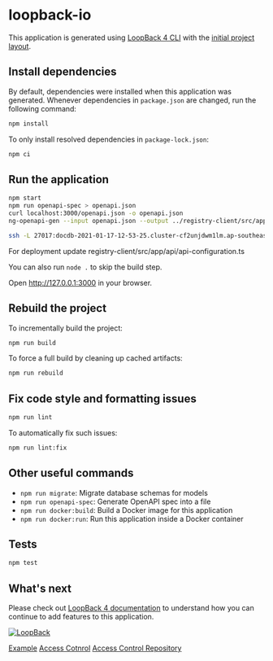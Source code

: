 # loopback-io

This application is generated using [LoopBack 4 CLI](https://loopback.io/doc/en/lb4/Command-line-interface.html) with the
[initial project layout](https://loopback.io/doc/en/lb4/Loopback-application-layout.html).

## Install dependencies

By default, dependencies were installed when this application was generated.
Whenever dependencies in `package.json` are changed, run the following command:

```sh
npm install
```

To only install resolved dependencies in `package-lock.json`:

```sh
npm ci
```

## Run the application

```sh
npm start
npm run openapi-spec > openapi.json
curl localhost:3000/openapi.json -o openapi.json
ng-openapi-gen --input openapi.json --output ../registry-client/src/app/api

ssh -L 27017:docdb-2021-01-17-12-53-25.cluster-cf2unjdwm1lm.ap-southeast-1.docdb.amazonaws.com:27017 gsis.strata.ph -N
```
For deployment update registry-client/src/app/api/api-configuration.ts


You can also run `node .` to skip the build step.

Open http://127.0.0.1:3000 in your browser.

## Rebuild the project

To incrementally build the project:

```sh
npm run build
```

To force a full build by cleaning up cached artifacts:

```sh
npm run rebuild
```

## Fix code style and formatting issues

```sh
npm run lint
```

To automatically fix such issues:

```sh
npm run lint:fix
```

## Other useful commands

- `npm run migrate`: Migrate database schemas for models
- `npm run openapi-spec`: Generate OpenAPI spec into a file
- `npm run docker:build`: Build a Docker image for this application
- `npm run docker:run`: Run this application inside a Docker container

## Tests

```sh
npm test
```

## What's next

Please check out [LoopBack 4 documentation](https://loopback.io/doc/en/lb4/) to
understand how you can continue to add features to this application.

[![LoopBack](https://github.com/strongloop/loopback-next/raw/master/docs/site/imgs/branding/Powered-by-LoopBack-Badge-(blue)-@2x.png)](http://loopback.io/)


[Example](https://github.com/strongloop/loopback4-example-shopping)
[Access Cotnrol](https://loopback.io/doc/en/lb4/migration-auth-access-control-example.html#setting-up-authentication)
[Access Control Repository](https://github.com/strongloop/loopback-next/tree/master/examples/access-control-migration)
